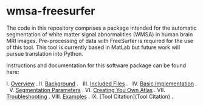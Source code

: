 # wmsa-freesurfer


The code in this repository comprises a package intended for the automatic segmentation of white matter signal abnormalities (WMSA) in human brain MRI images. Pre-processing of data with FreeSurfer is required for the use of this tool. This tool is currently based in MatLab but future work will pursue translation into Python. 

Instructions and documentation for this software package can be found here: 

I. [Overview](/docs/Overview.md) . 
II. [Background](/docs/Background.md) .  
III. [Included Files](/docs/IncludedFiles.md) .   
IV. [Basic Implementation](/docs/BasicImplementation.md) .   
V. [Segmentation Parameters](/docs/SemgentationParameters.md) . 
VI. [Creating You Own Atlas](/docs/CreatingAtlas.md) . 
VII. [Troubleshooting](Troubleshooting.md) . 
VIII. [Examples](Examples.md) . 
IX. [Tool Citation](Tool Citation) . 

